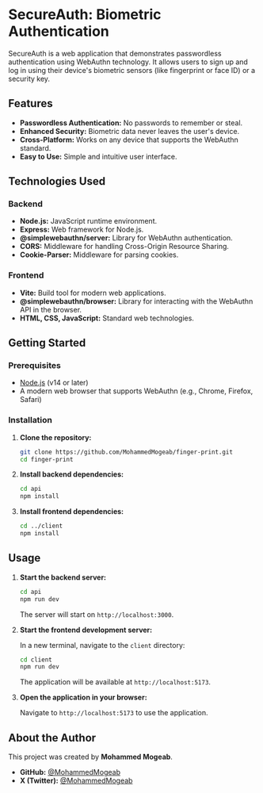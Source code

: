 # SecureAuth: Biometric Authentication

SecureAuth is a web application that demonstrates passwordless authentication using WebAuthn technology. It allows users to sign up and log in using their device's biometric sensors (like fingerprint or face ID) or a security key.

## Features

- **Passwordless Authentication:** No passwords to remember or steal.
- **Enhanced Security:** Biometric data never leaves the user's device.
- **Cross-Platform:** Works on any device that supports the WebAuthn standard.
- **Easy to Use:** Simple and intuitive user interface.

## Technologies Used

### Backend

- **Node.js:** JavaScript runtime environment.
- **Express:** Web framework for Node.js.
- **@simplewebauthn/server:** Library for WebAuthn authentication.
- **CORS:** Middleware for handling Cross-Origin Resource Sharing.
- **Cookie-Parser:** Middleware for parsing cookies.

### Frontend

- **Vite:** Build tool for modern web applications.
- **@simplewebauthn/browser:** Library for interacting with the WebAuthn API in the browser.
- **HTML, CSS, JavaScript:** Standard web technologies.

## Getting Started

### Prerequisites

- [Node.js](https://nodejs.org/) (v14 or later)
- A modern web browser that supports WebAuthn (e.g., Chrome, Firefox, Safari)

### Installation

1. **Clone the repository:**

   ```bash
   git clone https://github.com/MohammedMogeab/finger-print.git
   cd finger-print
   ```

2. **Install backend dependencies:**

   ```bash
   cd api
   npm install
   ```

3. **Install frontend dependencies:**

   ```bash
   cd ../client
   npm install
   ```

## Usage

1. **Start the backend server:**

   ```bash
   cd api
   npm run dev
   ```

   The server will start on `http://localhost:3000`.

2. **Start the frontend development server:**

   In a new terminal, navigate to the `client` directory:

   ```bash
   cd client
   npm run dev
   ```

   The application will be available at `http://localhost:5173`.

3. **Open the application in your browser:**

   Navigate to `http://localhost:5173` to use the application.

## About the Author

This project was created by **Mohammed Mogeab**.

- **GitHub:** [@MohammedMogeab](https://github.com/MohammedMogeab)
- **X (Twitter):** [@MohammedMogeab](https://x.com/MohammedMogeab)
